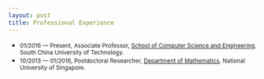 ```yaml
---
layout: post
title: Professional Experience
---
```


<ul>
<li><span style="font-size: 100%;"><small>01/2016 &#8212; Present,  Associate Professor, <a href="http://www2.scut.edu.cn/cs/2017/0129/c22285a327618/page.htm" target="_blank">School of Computer Science and Engineering</a>, South China University of Technology.</small></span></li>
<li><span style="font-size: 100%;"><small>10/2013 &#8212; 01/2016, Postdoctoral Researcher, <a href="http://ww1.math.nus.edu.sg/" target="_blank">Department of Mathematics</a>, National University of Singapore.</small></span></li>
</ul>
